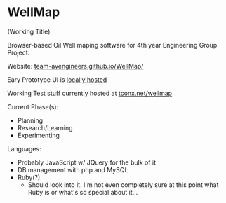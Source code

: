 WellMap
=======
(Working Title)

Browser-based Oil Well maping software for 4th year Engineering Group Project.

Website: [team-avengineers.github.io/WellMap/](http://team-avengineers.github.io/WellMap/)

Eary Prototype UI is [locally hosted](http://team-avengineers.github.io/WellMap/ui_proto.html)

Working Test stuff currently hosted at [tconx.net/wellmap](http://tconx.net/wellmap/)

Current Phase(s):
* Planning
* Research/Learning
* Experimenting
	

Languages:

* Probably JavaScript w/ JQuery for the bulk of it
* DB management with php and MySQL
* Ruby(?)
	* Should look into it.  I'm not even completely sure at this point what Ruby is or what's so special about it...
